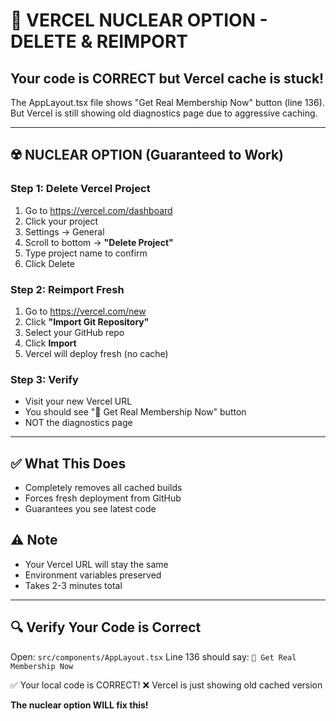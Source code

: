 # 🚨 VERCEL NUCLEAR OPTION - DELETE & REIMPORT

## Your code is CORRECT but Vercel cache is stuck!

The AppLayout.tsx file shows "Get Real Membership Now" button (line 136).
But Vercel is still showing old diagnostics page due to aggressive caching.

---

## ☢️ NUCLEAR OPTION (Guaranteed to Work)

### Step 1: Delete Vercel Project
1. Go to https://vercel.com/dashboard
2. Click your project
3. Settings → General
4. Scroll to bottom → **"Delete Project"**
5. Type project name to confirm
6. Click Delete

### Step 2: Reimport Fresh
1. Go to https://vercel.com/new
2. Click **"Import Git Repository"**
3. Select your GitHub repo
4. Click **Import**
5. Vercel will deploy fresh (no cache)

### Step 3: Verify
- Visit your new Vercel URL
- You should see "🎯 Get Real Membership Now" button
- NOT the diagnostics page

---

## ✅ What This Does
- Completely removes all cached builds
- Forces fresh deployment from GitHub
- Guarantees you see latest code

## ⚠️ Note
- Your Vercel URL will stay the same
- Environment variables preserved
- Takes 2-3 minutes total

---

## 🔍 Verify Your Code is Correct
Open: `src/components/AppLayout.tsx`
Line 136 should say: `🎯 Get Real Membership Now`

✅ Your local code is CORRECT!
❌ Vercel is just showing old cached version

**The nuclear option WILL fix this!**

